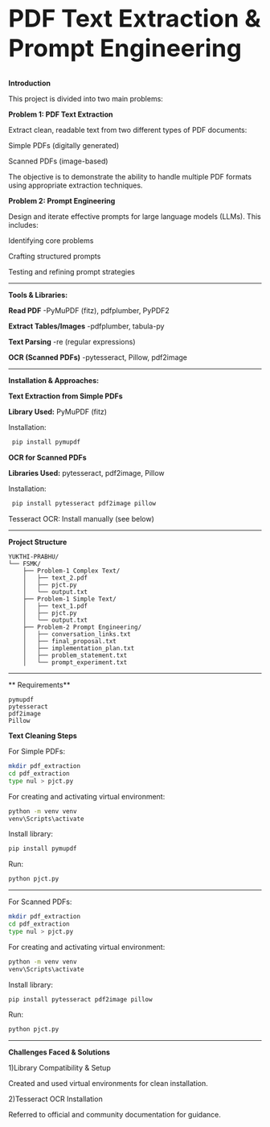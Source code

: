 <h1 style="font-size: 48px;">PDF Text Extraction & Prompt Engineering</h1>

 **Introduction**  
 
This project is divided into two main problems:

**Problem 1: PDF Text Extraction**  

Extract clean, readable text from two different types of PDF documents:  

Simple PDFs (digitally generated)

Scanned PDFs (image-based)

The objective is to demonstrate the ability to handle multiple PDF formats using appropriate extraction techniques.

**Problem 2: Prompt Engineering**

Design and iterate effective prompts for large language models (LLMs). This includes:

Identifying core problems

Crafting structured prompts

Testing and refining prompt strategies

---
 **Tools & Libraries:**

**Read PDF**	              -PyMuPDF (fitz), pdfplumber, PyPDF2

**Extract Tables/Images**	 -pdfplumber, tabula-py

**Text Parsing**	         -re (regular expressions)

**OCR (Scanned PDFs)**	    -pytesseract, Pillow, pdf2image

---

 **Installation & Approaches:**

**Text Extraction from Simple PDFs**

**Library Used:** PyMuPDF (fitz)

Installation:
```bash
 pip install pymupdf
```


**OCR for Scanned PDFs**

**Libraries Used:** pytesseract, pdf2image, Pillow

Installation:
```bash
 pip install pytesseract pdf2image pillow
```


Tesseract OCR: Install manually (see below)

---

**Project Structure**
```
YUKTHI-PRABHU/
└── FSMK/
    ├── Problem-1 Complex Text/ 
    │   ├── text_2.pdf
    │   ├── pjct.py
    │   └── output.txt
    ├── Problem-1 Simple Text/
    │   ├── text_1.pdf
    │   ├── pjct.py
    │   └── output.txt
    ├── Problem-2 Prompt Engineering/
    │   ├── conversation_links.txt
    │   ├── final_proposal.txt
    │   ├── implementation_plan.txt
    │   ├── problem_statement.txt
    │   └── prompt_experiment.txt
```
---

** Requirements**
```
pymupdf
pytesseract
pdf2image
Pillow
```

**Text Cleaning Steps**

For Simple PDFs:
```bash
mkdir pdf_extraction
cd pdf_extraction
type nul > pjct.py
```
For creating and activating virtual environment:
```bash
python -m venv venv
venv\Scripts\activate
```
Install library:
```bash
pip install pymupdf
```
Run:
```bash
python pjct.py
```
---

For Scanned PDFs:
```bash
mkdir pdf_extraction
cd pdf_extraction
type nul > pjct.py
```
For creating and activating virtual environment:
```bash
python -m venv venv
venv\Scripts\activate
```
Install library:
```bash
pip install pytesseract pdf2image pillow
```
Run:
```bash
python pjct.py
```
---
**Challenges Faced & Solutions**

1)Library Compatibility & Setup

Created and used virtual environments for clean installation.

2)Tesseract OCR Installation

 Referred to official and community documentation for guidance.
